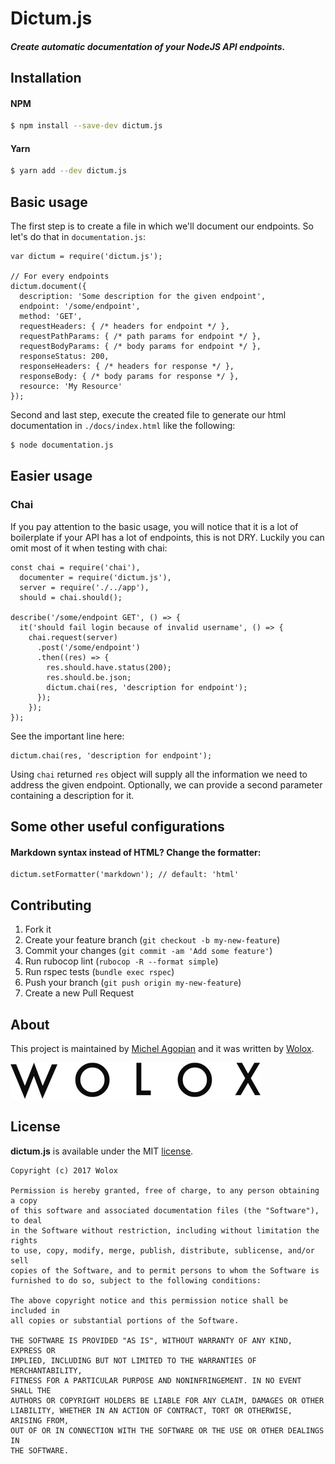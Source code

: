 # Dictum.js

##### Create automatic documentation of your NodeJS API endpoints.

## Installation

#### NPM

```bash
$ npm install --save-dev dictum.js
```

#### Yarn

```bash
$ yarn add --dev dictum.js
```

## Basic usage

The first step is to create a file in which we'll document our endpoints. So let's do that in `documentation.js`:

```node
var dictum = require('dictum.js');

// For every endpoints
dictum.document({
  description: 'Some description for the given endpoint',
  endpoint: '/some/endpoint',
  method: 'GET',
  requestHeaders: { /* headers for endpoint */ },
  requestPathParams: { /* path params for endpoint */ },
  requestBodyParams: { /* body params for endpoint */ },
  responseStatus: 200,
  responseHeaders: { /* headers for response */ },
  responseBody: { /* body params for response */ },
  resource: 'My Resource'
});
```

Second and last step, execute the created file to generate our html documentation in `./docs/index.html` like the following:

```bash
$ node documentation.js
```

## Easier usage

### Chai

If you pay attention to the basic usage, you will notice that it is a lot of boilerplate if your API has a lot of endpoints, this is not DRY. Luckily you can omit most of it when testing with chai:

```node
const chai = require('chai'),
  documenter = require('dictum.js'),
  server = require('./../app'),
  should = chai.should();

describe('/some/endpoint GET', () => {
  it('should fail login because of invalid username', () => {
    chai.request(server)
      .post('/some/endpoint')
      .then((res) => {
        res.should.have.status(200);
        res.should.be.json;
        dictum.chai(res, 'description for endpoint');
      });
    });
});
```

See the important line here:

```node
dictum.chai(res, 'description for endpoint');
```

Using `chai` returned `res` object will supply all the information we need to address the given endpoint. Optionally, we can provide a second parameter containing a description for it.

## Some other useful configurations

#### Markdown syntax instead of HTML? Change the formatter:

```node
dictum.setFormatter('markdown'); // default: 'html'
```

## Contributing

1. Fork it
2. Create your feature branch (`git checkout -b my-new-feature`)
3. Commit your changes (`git commit -am 'Add some feature'`)
4. Run rubocop lint (`rubocop -R --format simple`)
5. Run rspec tests (`bundle exec rspec`)
6. Push your branch (`git push origin my-new-feature`)
7. Create a new Pull Request

## About ##

This project is maintained by [Michel Agopian](https://github.com/mishuagopian) and it was written by [Wolox](http://www.wolox.com.ar).

![Wolox](https://raw.githubusercontent.com/Wolox/press-kit/master/logos/logo_banner.png)

## License


**dictum.js** is available under the MIT [license](https://raw.githubusercontent.com/Wolox/dictum.js/master/LICENSE.md).

    Copyright (c) 2017 Wolox

    Permission is hereby granted, free of charge, to any person obtaining a copy
    of this software and associated documentation files (the "Software"), to deal
    in the Software without restriction, including without limitation the rights
    to use, copy, modify, merge, publish, distribute, sublicense, and/or sell
    copies of the Software, and to permit persons to whom the Software is
    furnished to do so, subject to the following conditions:

    The above copyright notice and this permission notice shall be included in
    all copies or substantial portions of the Software.

    THE SOFTWARE IS PROVIDED "AS IS", WITHOUT WARRANTY OF ANY KIND, EXPRESS OR
    IMPLIED, INCLUDING BUT NOT LIMITED TO THE WARRANTIES OF MERCHANTABILITY,
    FITNESS FOR A PARTICULAR PURPOSE AND NONINFRINGEMENT. IN NO EVENT SHALL THE
    AUTHORS OR COPYRIGHT HOLDERS BE LIABLE FOR ANY CLAIM, DAMAGES OR OTHER
    LIABILITY, WHETHER IN AN ACTION OF CONTRACT, TORT OR OTHERWISE, ARISING FROM,
    OUT OF OR IN CONNECTION WITH THE SOFTWARE OR THE USE OR OTHER DEALINGS IN
    THE SOFTWARE.
